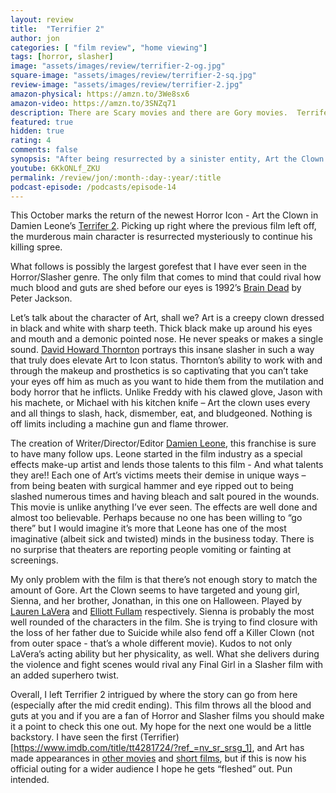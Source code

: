 ```yaml
---
layout: review
title:  "Terrifier 2"
author: jon
categories: [ "film review", "home viewing"]
tags: [horror, slasher]
image: "assets/images/review/terrifier-2-og.jpg"
square-image: "assets/images/review/terrifier-2-sq.jpg"
review-image: "assets/images/review/terrifier-2.jpg"
amazon-physical: https://amzn.to/3We8sx6
amazon-video: https://amzn.to/3SNZq71
description: There are Scary movies and there are Gory movies.  Terrifer 2 is much more the latter.  So much more the latter.
featured: true
hidden: true
rating: 4
comments: false
synopsis: "After being resurrected by a sinister entity, Art the Clown returns to Miles County where he must hunt down and destroy a teenage girl and her younger brother on Halloween night. As the body count rises, the siblings fight to stay alive while uncovering the true nature of Art's evil intent."  
youtube: 6KkONLf_ZKU
permalink: /review/jon/:month-:day-:year/:title
podcast-episode: /podcasts/episode-14
---
```

This October marks the return of the newest Horror Icon - Art the Clown in Damien Leone’s [Terrifer 2](https://www.terrifier2themovie.com/home/).  Picking up right where the previous film left off, the murderous main character is resurrected mysteriously to continue his killing spree.  

What follows is possibly the largest gorefest that I have ever seen in the Horror/Slasher genre.  The only film that comes to mind that could rival how much blood and guts are shed before our eyes is 1992’s [Brain Dead](https://www.imdb.com/title/tt0103873/) by Peter Jackson.  

Let’s talk about the character of Art, shall we?  Art is a creepy clown dressed in black and white with sharp teeth. Thick black make up around his eyes and mouth and a demonic pointed nose.  He never speaks or makes a single sound.  [David Howard Thornton](https://www.imdb.com/name/nm7476686/?ref_=tt_cl_i_1) portrays this insane slasher in such a way that truly does elevate Art to Icon status.  Thornton’s ability to work with and through the makeup and prosthetics is so captivating that you can’t take your eyes off him as much as you want to hide them from the mutilation and body horror that he inflicts.  Unlike Freddy with his clawed glove, Jason with his machete, or Michael with his kitchen knife – Art the clown uses every and all things to slash, hack, dismember, eat, and bludgeoned.  Nothing is off limits including a machine gun and flame thrower.  

The creation of Writer/Director/Editor [Damien Leone](https://www.imdb.com/name/nm2093171/?ref_=tt_cl_dr_1), this franchise is sure to have many follow ups.  Leone started in the film industry as a special effects make-up artist and lends those talents to this film - And what talents they are!! Each one of Art’s victims meets their demise in unique ways – from being beaten with surgical hammer and eye ripped out to being slashed numerous times and having bleach and salt poured in the wounds.  This movie is unlike anything I’ve ever seen.  The effects are well done and almost too believable.  Perhaps because no one has been willing to “go there” but I would imagine it’s more that Leone has one of the most imaginative (albeit sick and twisted) minds in the business today.  There is no surprise that theaters are reporting people vomiting or fainting at screenings.  

My only problem with the film is that there’s not enough story to match the amount of Gore.  Art the Clown seems to have targeted and young girl, Sienna, and her brother, Jonathan, in this one on Halloween.  Played by [Lauren LaVera](https://www.imdb.com/name/nm8367841/?ref_=tt_cl_t_3) and [Elliott Fullam](https://www.imdb.com/name/nm9869437/?ref_=tt_cl_i_14) respectively.  Sienna is probably the most well rounded of the characters in the film.  She is trying to find closure with the loss of her father due to Suicide while also fend off a Killer Clown (not from outer space - that’s a whole different movie).  Kudos to not only LaVera’s acting ability but her physicality, as well.  What she delivers during the violence and fight scenes would rival any Final Girl in a Slasher film with an added superhero twist.

Overall, I left Terrifier 2 intrigued by where the story can go from here (especially after the mid credit ending).  This film throws all the blood and guts at you and if you are a fan of Horror and Slasher films you should make it a point to check this one out. My hope for the next one would be a little backstory.  I have seen the first (Terrifier)[https://www.imdb.com/title/tt4281724/?ref_=nv_sr_srsg_1], and Art has made appearances in [other movies](https://www.imdb.com/title/tt2900624/?ref_=nm_knf_t4) and [short films](https://www.imdb.com/title/tt2900624/?ref_=nm_knf_t4), but if this is now his official outing for a wider audience I hope he gets “fleshed” out.  Pun intended.
